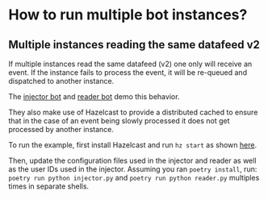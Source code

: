 # How to run multiple bot instances?

## Multiple instances reading the same datafeed v2

If multiple instances read the same datafeed (v2) one only will receive an event. If the instance fails to process the
event, it will be re-queued and dispatched to another instance.

The [injector bot](./injector.py) and [reader bot](./reader.py) demo this behavior.

They also make use of Hazelcast to provide a distributed cached to ensure that in the case of an event being slowly
processed it does not get processed by another instance.

To run the example, first install Hazelcast and run `hz start` as shown
[here](https://docs.hazelcast.com/imdg/latest/getting-started).

Then, update the configuration files used in the injector and reader as well as the user IDs used in the injector.
Assuming you ran `poetry install`, run: `poetry run python injector.py` and `poetry run python reader.py` multiples
times in separate shells.
